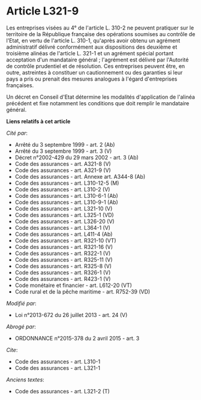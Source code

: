 # Article L321-9

Les entreprises visées au 4° de l'article L. 310-2 ne peuvent pratiquer sur le territoire de la République française des
opérations soumises au contrôle de l'Etat, en vertu de l'article L. 310-1, qu'après avoir obtenu un agrément administratif
délivré conformément aux dispositions des deuxième et troisième alinéas de l'article L. 321-1 et un agrément spécial portant
acceptation d'un mandataire général ; l'agrément est délivré par l'Autorité de contrôle prudentiel et de résolution. Ces
entreprises peuvent être, en outre, astreintes à constituer un cautionnement ou des garanties si leur pays a pris ou prenait
des mesures analogues à l'égard d'entreprises françaises. 

Un décret en Conseil d'Etat détermine les modalités d'application de l'alinéa précédent et fixe notamment les conditions que
doit remplir le mandataire général.

**Liens relatifs à cet article**

_Cité par_:

  - Arrêté du 3 septembre 1999 - art. 2 (Ab)
  - Arrêté du 3 septembre 1999 - art. 3 (V)
  - Décret n°2002-429 du 29 mars 2002 - art. 3 (Ab)
  - Code des assurances - art. A321-8 (V)
  - Code des assurances - art. A321-9 (V)
  - Code des assurances - art. Annexe art. A344-8 (Ab)
  - Code des assurances - art. L310-12-5 (M)
  - Code des assurances - art. L310-2 (V)
  - Code des assurances - art. L310-6-1 (Ab)
  - Code des assurances - art. L310-9-1 (Ab)
  - Code des assurances - art. L321-10 (V)
  - Code des assurances - art. L325-1 (VD)
  - Code des assurances - art. L326-20 (V)
  - Code des assurances - art. L364-1 (V)
  - Code des assurances - art. L411-4 (Ab)
  - Code des assurances - art. R321-10 (VT)
  - Code des assurances - art. R321-16 (V)
  - Code des assurances - art. R322-1 (V)
  - Code des assurances - art. R325-11 (V)
  - Code des assurances - art. R325-8 (V)
  - Code des assurances - art. R326-1 (V)
  - Code des assurances - art. R423-1 (V)
  - Code monétaire et financier - art. L612-20 (VT)
  - Code rural et de la pêche maritime - art. R752-39 (VD)

_Modifié par_:

  - Loi n°2013-672 du 26 juillet 2013 - art. 24 (V)

_Abrogé par_:

  - ORDONNANCE n°2015-378 du 2 avril 2015 - art. 3

_Cite_:

  - Code des assurances - art. L310-1
  - Code des assurances - art. L321-1

_Anciens textes_:

  - Code des assurances - art. L321-2 (T)
